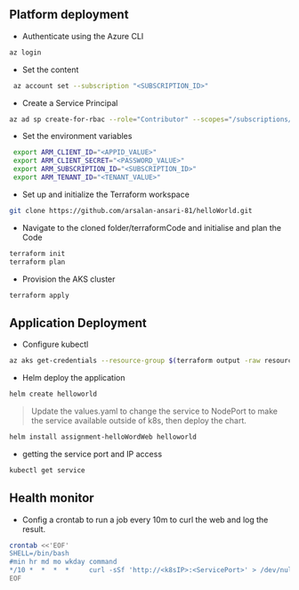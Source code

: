 ## Platform deployment

+ Authenticate using the Azure CLI
```bash
az login
```
+ Set the content
```bash
 az account set --subscription "<SUBSCRIPTION_ID>"
```
+ Create a Service Principal
```bash
az ad sp create-for-rbac --role="Contributor" --scopes="/subscriptions/<SUBSCRIPTION_ID>"
```
+ Set the environment variables
```bash
 export ARM_CLIENT_ID="<APPID_VALUE>"
 export ARM_CLIENT_SECRET="<PASSWORD_VALUE>"
 export ARM_SUBSCRIPTION_ID="<SUBSCRIPTION_ID>"
 export ARM_TENANT_ID="<TENANT_VALUE>"
 ```
+ Set up and initialize the Terraform workspace
```bash
git clone https://github.com/arsalan-ansari-81/helloWorld.git
```
+ Navigate to the cloned folder/terraformCode and initialise and plan the Code
```bash
terraform init
terraform plan
```
+ Provision the AKS cluster
```bash
terraform apply
```
## Application Deployment
+ Configure kubectl
```bash
az aks get-credentials --resource-group $(terraform output -raw resource_group_name) --name $(terraform output -raw kubernetes_cluster_name)
```
+ Helm deploy the application
```bash
helm create helloworld
```
> Update the values.yaml to change the service to NodePort to make the service available outside of k8s, then deploy the chart.
```bash
helm install assignment-helloWordWeb helloworld
```
+ getting the service port and IP access
```bash
kubectl get service
```
## Health monitor
+ Config a crontab to run a job every 10m to curl the web and log the result.
```bash
crontab <<'EOF'
SHELL=/bin/bash
#min hr md mo wkday command
*/10 *  *  *  *     curl -sSf 'http://<k8sIP>:<ServicePort>' > /dev/null && echo "success"
EOF
```
